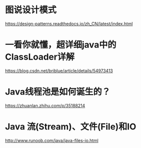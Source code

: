 # 图说设计模式
https://design-patterns.readthedocs.io/zh_CN/latest/index.html
# 一看你就懂，超详细java中的ClassLoader详解
https://blog.csdn.net/briblue/article/details/54973413
# Java线程池是如何诞生的？
https://zhuanlan.zhihu.com/p/35188214
# Java 流(Stream)、文件(File)和IO
http://www.runoob.com/java/java-files-io.html
